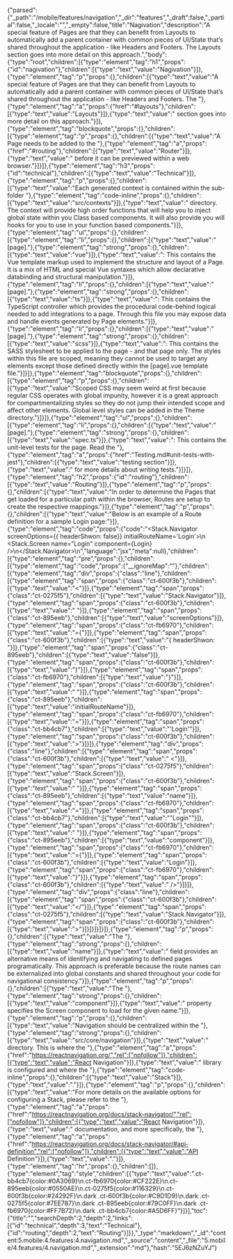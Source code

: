 {"parsed":{"_path":"/mobile/features/navigation","_dir":"features","_draft":false,"_partial":false,"_locale":"","_empty":false,"title":"Nagivation","description":"A special feature of Pages are that they can benefit from Layouts to automatically add a parent container with common pieces of UI/State that’s shared throughout the application - like Headers and Footers. The Layouts section goes into more detail on this approach.","body":{"type":"root","children":[{"type":"element","tag":"h1","props":{"id":"nagivation"},"children":[{"type":"text","value":"Nagivation"}]},{"type":"element","tag":"p","props":{},"children":[{"type":"text","value":"A special feature of Pages are that they can benefit from Layouts to automatically add a parent container with common pieces of UI/State that’s shared throughout the application - like Headers and Footers. The "},{"type":"element","tag":"a","props":{"href":"#layouts"},"children":[{"type":"text","value":"Layouts"}]},{"type":"text","value":" section goes into more detail on this approach."}]},{"type":"element","tag":"blockquote","props":{},"children":[{"type":"element","tag":"p","props":{},"children":[{"type":"text","value":"A Page needs to be added to the "},{"type":"element","tag":"a","props":{"href":"#routing"},"children":[{"type":"text","value":"Router"}]},{"type":"text","value":" before it can be previewed within a web browser."}]}]},{"type":"element","tag":"h3","props":{"id":"technical"},"children":[{"type":"text","value":"Technical"}]},{"type":"element","tag":"p","props":{},"children":[{"type":"text","value":"Each generated context is contained within the sub-folder "},{"type":"element","tag":"code-inline","props":{},"children":[{"type":"text","value":"src/contexts"}]},{"type":"text","value":" directory. The context will provide high order functions that will help you to inject global state within you Class based components. It will also provide you will hooks for you to use in your function based components."}]},{"type":"element","tag":"ul","props":{},"children":[{"type":"element","tag":"li","props":{},"children":[{"type":"text","value":"[page]."},{"type":"element","tag":"strong","props":{},"children":[{"type":"text","value":"vue"}]},{"type":"text","value":": This contains the Vue template markup used to implement the structure and layout of a Page. It is a mix of HTML and special Vue syntaxes which allow declarative databinding and structural manipulation."}]},{"type":"element","tag":"li","props":{},"children":[{"type":"text","value":"[page]."},{"type":"element","tag":"strong","props":{},"children":[{"type":"text","value":"ts"}]},{"type":"text","value":": This contains the TypeScript controller which provides the procedural code-behind logical needed to add integrations to a page. Through this file you may expose data and handle events generated by Page elements."}]},{"type":"element","tag":"li","props":{},"children":[{"type":"text","value":"[page]."},{"type":"element","tag":"strong","props":{},"children":[{"type":"text","value":"scss"}]},{"type":"text","value":": This contains the SASS stylesheet to be applied to the page - and that page only. The styles within this file are scoped, meaning they cannot be used to target any elements except those defined directly within the [page].vue template file."}]}]},{"type":"element","tag":"blockquote","props":{},"children":[{"type":"element","tag":"p","props":{},"children":[{"type":"text","value":"Scoped CSS may seem weird at first because regular CSS operates with global impunity, however it is a great approach for compartmentalizing styles so they do not jump their intended scope and affect other elements. Global level styles can be added in the Theme directory."}]}]},{"type":"element","tag":"ul","props":{},"children":[{"type":"element","tag":"li","props":{},"children":[{"type":"text","value":"[page]."},{"type":"element","tag":"strong","props":{},"children":[{"type":"text","value":"spec.ts"}]},{"type":"text","value":": This contains the unit-level tests for the page. Read the "},{"type":"element","tag":"a","props":{"href":"Testing.md#unit-tests-with-jest"},"children":[{"type":"text","value":"testing section"}]},{"type":"text","value":" for more details about writing tests."}]}]},{"type":"element","tag":"h2","props":{"id":"routing"},"children":[{"type":"text","value":"Routing"}]},{"type":"element","tag":"p","props":{},"children":[{"type":"text","value":"In order to determine the Pages that get loaded for a particular path within the browser, Routes are setup to create the respective mappings."}]},{"type":"element","tag":"p","props":{},"children":[{"type":"text","value":"Below is an example of a Route definition for a sample Login page:"}]},{"type":"element","tag":"code","props":{"code":"<Stack.Navigator screenOptions={{ headerShwon: false}} initialRouteName='Login'>\n  <Stack.Screen name=\"Login\" component={Login} />\n</Stack.Navigator>\n","language":"jsx","meta":null},"children":[{"type":"element","tag":"pre","props":{},"children":[{"type":"element","tag":"code","props":{"__ignoreMap":""},"children":[{"type":"element","tag":"div","props":{"class":"line"},"children":[{"type":"element","tag":"span","props":{"class":"ct-600f3b"},"children":[{"type":"text","value":"<"}]},{"type":"element","tag":"span","props":{"class":"ct-0275f5"},"children":[{"type":"text","value":"Stack.Navigator"}]},{"type":"element","tag":"span","props":{"class":"ct-600f3b"},"children":[{"type":"text","value":" "}]},{"type":"element","tag":"span","props":{"class":"ct-895eeb"},"children":[{"type":"text","value":"screenOptions"}]},{"type":"element","tag":"span","props":{"class":"ct-fb6970"},"children":[{"type":"text","value":"={"}]},{"type":"element","tag":"span","props":{"class":"ct-600f3b"},"children":[{"type":"text","value":"{ headerShwon: "}]},{"type":"element","tag":"span","props":{"class":"ct-895eeb"},"children":[{"type":"text","value":"false"}]},{"type":"element","tag":"span","props":{"class":"ct-600f3b"},"children":[{"type":"text","value":"}"}]},{"type":"element","tag":"span","props":{"class":"ct-fb6970"},"children":[{"type":"text","value":"}"}]},{"type":"element","tag":"span","props":{"class":"ct-600f3b"},"children":[{"type":"text","value":" "}]},{"type":"element","tag":"span","props":{"class":"ct-895eeb"},"children":[{"type":"text","value":"initialRouteName"}]},{"type":"element","tag":"span","props":{"class":"ct-fb6970"},"children":[{"type":"text","value":"="}]},{"type":"element","tag":"span","props":{"class":"ct-bb4cb7"},"children":[{"type":"text","value":"'Login'"}]},{"type":"element","tag":"span","props":{"class":"ct-600f3b"},"children":[{"type":"text","value":">"}]}]},{"type":"element","tag":"div","props":{"class":"line"},"children":[{"type":"element","tag":"span","props":{"class":"ct-600f3b"},"children":[{"type":"text","value":"  <"}]},{"type":"element","tag":"span","props":{"class":"ct-0275f5"},"children":[{"type":"text","value":"Stack.Screen"}]},{"type":"element","tag":"span","props":{"class":"ct-600f3b"},"children":[{"type":"text","value":" "}]},{"type":"element","tag":"span","props":{"class":"ct-895eeb"},"children":[{"type":"text","value":"name"}]},{"type":"element","tag":"span","props":{"class":"ct-fb6970"},"children":[{"type":"text","value":"="}]},{"type":"element","tag":"span","props":{"class":"ct-bb4cb7"},"children":[{"type":"text","value":"\"Login\""}]},{"type":"element","tag":"span","props":{"class":"ct-600f3b"},"children":[{"type":"text","value":" "}]},{"type":"element","tag":"span","props":{"class":"ct-895eeb"},"children":[{"type":"text","value":"component"}]},{"type":"element","tag":"span","props":{"class":"ct-fb6970"},"children":[{"type":"text","value":"={"}]},{"type":"element","tag":"span","props":{"class":"ct-600f3b"},"children":[{"type":"text","value":"Login"}]},{"type":"element","tag":"span","props":{"class":"ct-fb6970"},"children":[{"type":"text","value":"}"}]},{"type":"element","tag":"span","props":{"class":"ct-600f3b"},"children":[{"type":"text","value":" />"}]}]},{"type":"element","tag":"div","props":{"class":"line"},"children":[{"type":"element","tag":"span","props":{"class":"ct-600f3b"},"children":[{"type":"text","value":"</"}]},{"type":"element","tag":"span","props":{"class":"ct-0275f5"},"children":[{"type":"text","value":"Stack.Navigator"}]},{"type":"element","tag":"span","props":{"class":"ct-600f3b"},"children":[{"type":"text","value":">"}]}]}]}]}]},{"type":"element","tag":"p","props":{},"children":[{"type":"text","value":"The "},{"type":"element","tag":"strong","props":{},"children":[{"type":"text","value":"name"}]},{"type":"text","value":" field provides an alternative means of identifying and navigating to defined pages programatically. This approach is preferable because the route names can be externalized into global constants and shared throughout your code for navigational consistency."}]},{"type":"element","tag":"p","props":{},"children":[{"type":"text","value":"The "},{"type":"element","tag":"strong","props":{},"children":[{"type":"text","value":"component"}]},{"type":"text","value":" property specifies the Screen component to load for the given name."}]},{"type":"element","tag":"p","props":{},"children":[{"type":"text","value":"Navigation should be centralized within the "},{"type":"element","tag":"strong","props":{},"children":[{"type":"text","value":"src/core/navigation"}]},{"type":"text","value":" directory. This is where the "},{"type":"element","tag":"a","props":{"href":"https://reactnavigation.org/","rel":["nofollow"]},"children":[{"type":"text","value":"React Navigation"}]},{"type":"text","value":" library is configured and where the "},{"type":"element","tag":"code-inline","props":{},"children":[{"type":"text","value":"Stack"}]},{"type":"text","value":"."}]},{"type":"element","tag":"p","props":{},"children":[{"type":"text","value":"For more details on the available options for configuring a Stack, please refer to the "},{"type":"element","tag":"a","props":{"href":"https://reactnavigation.org/docs/stack-navigator/","rel":["nofollow"]},"children":[{"type":"text","value":"React Navigation"}]},{"type":"text","value":" documentation, and more specifically, the "},{"type":"element","tag":"a","props":{"href":"https://reactnavigation.org/docs/stack-navigator/#api-definition","rel":["nofollow"]},"children":[{"type":"text","value":"API Definition"}]},{"type":"text","value":"."}]},{"type":"element","tag":"hr","props":{},"children":[]},{"type":"element","tag":"style","children":[{"type":"text","value":".ct-bb4cb7{color:#0A3069}\n.ct-fb6970{color:#CF222E}\n.ct-895eeb{color:#0550AE}\n.ct-0275f5{color:#116329}\n.ct-600f3b{color:#24292F}\n.dark .ct-600f3b{color:#C9D1D9}\n.dark .ct-0275f5{color:#7EE787}\n.dark .ct-895eeb{color:#79C0FF}\n.dark .ct-fb6970{color:#FF7B72}\n.dark .ct-bb4cb7{color:#A5D6FF}"}]}],"toc":{"title":"","searchDepth":2,"depth":2,"links":[{"id":"technical","depth":3,"text":"Technical"},{"id":"routing","depth":2,"text":"Routing"}]}},"_type":"markdown","_id":"content:5.mobile:4.features:4.navigation.md","_source":"content","_file":"5.mobile/4.features/4.navigation.md","_extension":"md"},"hash":"5EJ6zNZuYJ"}